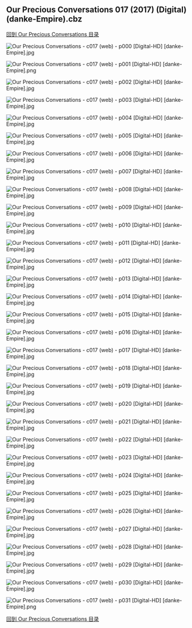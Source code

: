 ## Our Precious Conversations 017 (2017) (Digital) (danke-Empire).cbz


[回到 Our Precious Conversations 目录](https://github.com/alicewish/markdown/blob/master/series/Our-Precious-Conversations.md)


![Our Precious Conversations - c017 (web) - p000 [Digital-HD] [danke-Empire].jpg](https://wx1.sinaimg.cn/large/6a9fdecagy1fmytfmfm1lj21j82cw4qp.jpg)

![Our Precious Conversations - c017 (web) - p001 [Digital-HD] [danke-Empire].png](https://wx1.sinaimg.cn/large/6a9fdecagy1fm6458ck6qj21j82cw0n7.jpg)

![Our Precious Conversations - c017 (web) - p002 [Digital-HD] [danke-Empire].jpg](https://wx1.sinaimg.cn/large/6a9fdecagy1fmytftfsckj21kl2cwhdt.jpg)

![Our Precious Conversations - c017 (web) - p003 [Digital-HD] [danke-Empire].jpg](https://wx1.sinaimg.cn/large/6a9fdecagy1fmytgchppvj21kl2cwe82.jpg)

![Our Precious Conversations - c017 (web) - p004 [Digital-HD] [danke-Empire].jpg](https://wx1.sinaimg.cn/large/6a9fdecagy1fmyth594bnj21kl2cwb2a.jpg)

![Our Precious Conversations - c017 (web) - p005 [Digital-HD] [danke-Empire].jpg](https://wx1.sinaimg.cn/large/6a9fdecagy1fmythk55jwj21kl2cwhdt.jpg)

![Our Precious Conversations - c017 (web) - p006 [Digital-HD] [danke-Empire].jpg](https://wx1.sinaimg.cn/large/6a9fdecagy1fmythzsmhxj21kl2cwe81.jpg)

![Our Precious Conversations - c017 (web) - p007 [Digital-HD] [danke-Empire].jpg](https://wx1.sinaimg.cn/large/6a9fdecagy1fmytieurzij21kl2cwu0x.jpg)

![Our Precious Conversations - c017 (web) - p008 [Digital-HD] [danke-Empire].jpg](https://wx1.sinaimg.cn/large/6a9fdecagy1fmytivnhf2j21kl2cw4qq.jpg)

![Our Precious Conversations - c017 (web) - p009 [Digital-HD] [danke-Empire].jpg](https://wx1.sinaimg.cn/large/6a9fdecagy1fmytja0gl2j21kl2cwhdt.jpg)

![Our Precious Conversations - c017 (web) - p010 [Digital-HD] [danke-Empire].jpg](https://wx1.sinaimg.cn/large/6a9fdecagy1fmytjmt7oxj21kl2cwqv5.jpg)

![Our Precious Conversations - c017 (web) - p011 [Digital-HD] [danke-Empire].jpg](https://wx1.sinaimg.cn/large/6a9fdecagy1fmytjt11iqj21kl2cwe81.jpg)

![Our Precious Conversations - c017 (web) - p012 [Digital-HD] [danke-Empire].jpg](https://wx1.sinaimg.cn/large/6a9fdecagy1fmytk41pdfj21kl2cwhdt.jpg)

![Our Precious Conversations - c017 (web) - p013 [Digital-HD] [danke-Empire].jpg](https://wx1.sinaimg.cn/large/6a9fdecagy1fmytkgrkd9j21kl2cwe81.jpg)

![Our Precious Conversations - c017 (web) - p014 [Digital-HD] [danke-Empire].jpg](https://wx1.sinaimg.cn/large/6a9fdecagy1fmytksxcwej21kl2cwhdt.jpg)

![Our Precious Conversations - c017 (web) - p015 [Digital-HD] [danke-Empire].jpg](https://wx1.sinaimg.cn/large/6a9fdecagy1fmytkz0iotj21kl2cw7wh.jpg)

![Our Precious Conversations - c017 (web) - p016 [Digital-HD] [danke-Empire].jpg](https://wx1.sinaimg.cn/large/6a9fdecagy1fmytl5ahi7j21kl2cw7wh.jpg)

![Our Precious Conversations - c017 (web) - p017 [Digital-HD] [danke-Empire].jpg](https://wx1.sinaimg.cn/large/6a9fdecagy1fmytlcz6qej21kl2cw7wh.jpg)

![Our Precious Conversations - c017 (web) - p018 [Digital-HD] [danke-Empire].jpg](https://wx1.sinaimg.cn/large/6a9fdecagy1fmytlood4ij21kl2cwu0x.jpg)

![Our Precious Conversations - c017 (web) - p019 [Digital-HD] [danke-Empire].jpg](https://wx1.sinaimg.cn/large/6a9fdecagy1fmytlw66jcj21kl2cw4qp.jpg)

![Our Precious Conversations - c017 (web) - p020 [Digital-HD] [danke-Empire].jpg](https://wx1.sinaimg.cn/large/6a9fdecagy1fmytma6rjxj21kl2cwnpd.jpg)

![Our Precious Conversations - c017 (web) - p021 [Digital-HD] [danke-Empire].jpg](https://wx1.sinaimg.cn/large/6a9fdecagy1fmytmlec85j21kl2cwe81.jpg)

![Our Precious Conversations - c017 (web) - p022 [Digital-HD] [danke-Empire].jpg](https://wx1.sinaimg.cn/large/6a9fdecagy1fmytn1p81vj21kl2cwqv5.jpg)

![Our Precious Conversations - c017 (web) - p023 [Digital-HD] [danke-Empire].jpg](https://wx1.sinaimg.cn/large/6a9fdecagy1fmytnh4ncej21kl2cwu0x.jpg)

![Our Precious Conversations - c017 (web) - p024 [Digital-HD] [danke-Empire].jpg](https://wx1.sinaimg.cn/large/6a9fdecagy1fmytnmmrfhj21kl2cwe81.jpg)

![Our Precious Conversations - c017 (web) - p025 [Digital-HD] [danke-Empire].jpg](https://wx1.sinaimg.cn/large/6a9fdecagy1fmytnvciz6j21kl2cwkjl.jpg)

![Our Precious Conversations - c017 (web) - p026 [Digital-HD] [danke-Empire].jpg](https://wx1.sinaimg.cn/large/6a9fdecagy1fmyto3tz77j21kl2cw4qq.jpg)

![Our Precious Conversations - c017 (web) - p027 [Digital-HD] [danke-Empire].jpg](https://wx1.sinaimg.cn/large/6a9fdecagy1fmytoctnqjj21kl2cwe81.jpg)

![Our Precious Conversations - c017 (web) - p028 [Digital-HD] [danke-Empire].jpg](https://wx1.sinaimg.cn/large/6a9fdecagy1fmytor059aj21kl2cwkjl.jpg)

![Our Precious Conversations - c017 (web) - p029 [Digital-HD] [danke-Empire].jpg](https://wx1.sinaimg.cn/large/6a9fdecagy1fmytox0fajj21kl2cwb29.jpg)

![Our Precious Conversations - c017 (web) - p030 [Digital-HD] [danke-Empire].jpg](https://wx1.sinaimg.cn/large/6a9fdecagy1fmytpa29flj21kl2cw4qp.jpg)

![Our Precious Conversations - c017 (web) - p031 [Digital-HD] [danke-Empire].png](https://wx1.sinaimg.cn/large/6a9fdecagy1flt7pva520j21kl2cw0np.jpg)

[回到 Our Precious Conversations 目录](https://github.com/alicewish/markdown/blob/master/series/Our-Precious-Conversations.md)

